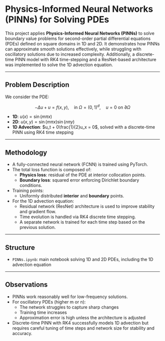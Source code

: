 # Physics-Informed Neural Networks (PINNs) for Solving PDEs

This project applies **Physics-Informed Neural Networks (PINNs)** to solve boundary value problems for second-order partial differential equations (PDEs) defined on square domains in 1D and 2D. It demonstrates how PINNs can approximate smooth solutions effectively, while struggling with oscillatory solutions due to increased complexity. Additionally, a discrete-time PINN model with RK4 time-stepping and a ResNet-based architecture was implemented to solve the 1D advection equation.

---

## Problem Description

We consider the PDE:

$$
-\Delta u + u = f(x, y), \quad \text{in } \Omega = (0,1)^d, \quad u = 0 \text{ on } \partial \Omega
$$

- **1D**: $u(x) = \sin(m\pi x)$
- **2D**: $u(x, y) = \sin(m\pi x)\sin(n\pi y)$
- **1D Advection**: $u_t + 0\frac{1}{2}u_x = 0$, solved with a discrete-time PINN using RK4 time stepping
---

## Methodology

- A fully-connected neural network (FCNN) is trained using PyTorch.
- The total loss function is composed of:
  - **Physics loss**: residual of the PDE at interior collocation points.
  - **Boundary loss**: squared error enforcing Dirichlet boundary conditions.
- Training points:
  - Uniformly distributed **interior** and **boundary** points.
- For the 1D advection equation:
  - Residual network (ResNet) architecture is used to improve stability and gradient flow.
  - Time evolution is handled via RK4 discrete time stepping.
  - A separate network is trained for each time step based on the previous solution.
---

## Structure

- `PINNs.ipynb`: main notebook solving 1D and 2D PDEs, including the 1D advection equation

---

## Observations

- PINNs work reasonably well for low-frequency solutions.
- For oscillatory PDEs (higher m or n):
    - The network struggles to capture sharp changes
    - Training time increases
    - Approximation error is high unless the architecture is adjusted
- Discrete-time PINN with RK4 successfully models 1D advection but requires careful tuning of time steps and network size for stability and accuracy.